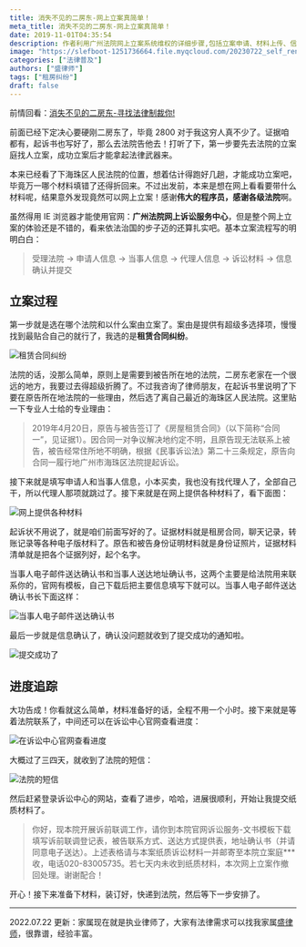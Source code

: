 ```yaml
---
title: 消失不见的二房东-网上立案真简单！
meta_title: 消失不见的二房东-网上立案真简单！
date: 2019-11-01T04:35:54
description: 作者利用广州法院网上立案系统维权的详细步骤,包括立案申请、材料上传、信息确认等操作指南。并分享了立案成功后的司法流程跟踪方法。旨在向更多租户展示利用网络立案维权的便捷途径。
image: "https://slefboot-1251736664.file.myqcloud.com/20230722_self_rent_do_1.png/webp"
categories: ["法律普及"]
authors: ["盛律师"]
tags: ["租房纠纷"]
draft: false
---
```


前情回看：[消失不见的二房东-寻找法律制裁你!](https://shenglvshi.cn/rent_01/)

前面已经下定决心要硬刚二房东了，毕竟 2800 对于我这穷人真不少了。证据咱都有，起诉书也写好了，那么去法院告他去！打听了下，第一步要先去法院的立案庭找人立案，成功立案后才能拿起法律武器来。

本来已经看了下海珠区人民法院的位置，想着估计得跑好几趟，才能成功立案吧，毕竟万一哪个材料填错了还得折回来。不过出发前，本来是想在网上看看要带什么材料呢，结果意外发现竟然可以网上立案！感谢**伟大的程序员，感谢各级法院**啊。

虽然得用 IE 浏览器才能使用官网：**广州法院网上诉讼服务中心**，但是整个网上立案的体验还是不错的，看来依法治国的步子迈的还算扎实吧。基本立案流程写的明明白白：

> 受理法院 → 申请人信息 → 当事人信息 → 代理人信息 → 诉讼材料 → 信息确认并提交

## 立案过程

第一步就是选在哪个法院和以什么案由立案了。案由是提供有超级多选择项，慢慢找到最贴合自己的就行了，我选的是**租赁合同纠纷**。

![租赁合同纠纷](https://slefboot-1251736664.file.myqcloud.com/20230722_self_rent_do_1.png)

法院的话，没那么简单，原则上是需要到被告所在地的法院，二房东老家在一个很远的地方，我要过去得超级折腾了。不过我咨询了律师朋友，在起诉书里说明了下要在原告所在地法院的一些理由，然后选了离自己最近的海珠区人民法院。这里贴一下专业人士给的专业理由：

> 2019年4月20日，原告与被告签订了《房屋租赁合同》（以下简称“合同一”，见证据1）。因合同一对争议解决地约定不明，且原告现无法联系上被告，被告经常住所地不明确，根据《民事诉讼法》第二十三条规定，原告向合同一履行地广州市海珠区法院提起诉讼。

接下来就是填写申请人和当事人信息，小本买卖，我也没有找代理人了，全部自己干，所以代理人那项就跳过了。接下来就是在网上提供各种材料了，看下面图：

![网上提供各种材料](https://slefboot-1251736664.file.myqcloud.com/20230722_self_rent_do_2.png)

起诉状不用说了，就是咱们前面写好的了。证据材料就是租房合同，聊天记录，转账记录等各种电子版材料了。原告和被告身份证明材料就是身份证照片，证据材料清单就是把各个证据列好，起个名字。

当事人电子邮件送达确认书和当事人送达地址确认书，这两个主要是给法院用来联系你的，官网有模板，自己下载后把主要信息填写下就可以。当事人电子邮件送达确认书长下面这样：

![当事人电子邮件送达确认书](https://slefboot-1251736664.file.myqcloud.com/20230722_self_rent_do_3.png)

最后一步就是信息确认了，确认没问题就收到了提交成功的通知啦。

![提交成功了](https://slefboot-1251736664.file.myqcloud.com/20230722_self_rent_do_4.png)

## 进度追踪

大功告成！你看就这么简单，材料准备好的话，全程不用一个小时。接下来就是等着法院联系了，中间还可以在诉讼中心官网查看进度：

![在诉讼中心官网查看进度](https://slefboot-1251736664.file.myqcloud.com/20230722_self_rent_do_5.png)

大概过了三四天，就收到了法院的短信：

![法院的短信](https://slefboot-1251736664.file.myqcloud.com/20230722_self_rent_do_6.png)

然后赶紧登录诉讼中心的网站，查看了进步，哈哈，进展很顺利，开始让我提交纸质材料了。

> 你好，现本院开展诉前联调工作，请你到本院官网诉讼服务-文书模板下载填写诉前联调登记表，被告联系方式、送达方式提供表，地址确认书（并请同意电子送达）。上述表格请与本案纸质诉讼材料一并邮寄至本院立案庭***收，电话020-83005735。若七天内未收到纸质材料，本次网上立案作撤回处理。谢谢配合！

开心！接下来准备下材料，装订好，快递到法院，然后等下一步安排了。

---
2022.07.22 更新：家属现在就是执业律师了，大家有法律需求可以找我家属[盛律师](https://shenglvshi.cn/about)，很靠谱，经验丰富。